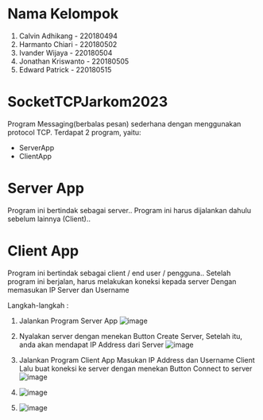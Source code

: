 # Nama Kelompok
1. Calvin Adhikang - 220180494
2. Harmanto Chiari - 220180502
3. Ivander Wijaya - 220180504
4. Jonathan Kriswanto - 220180505
5. Edward Patrick - 220180515

# SocketTCPJarkom2023
Program Messaging(berbalas pesan) sederhana dengan menggunakan protocol TCP.
Terdapat 2 program, yaitu: 
- ServerApp
- ClientApp

# Server App
Program ini bertindak sebagai server..
Program ini harus dijalankan dahulu sebelum lainnya (Client)..

# Client App
Program ini bertindak sebagai client / end user / pengguna..
Setelah program ini berjalan, harus melakukan koneksi kepada server
Dengan memasukan IP Server dan Username

Langkah-langkah :
1. Jalankan Program Server App
![image](https://github.com/EdwardPatrick34/SocketTCPJarkom2023/assets/116498463/ea8a21bd-68ef-4ce9-9eea-daa760e75968)

2. Nyalakan server dengan menekan Button Create Server,
Setelah itu, anda akan mendapat IP Address dari Server
![image](https://github.com/EdwardPatrick34/SocketTCPJarkom2023/assets/116498463/62387e2a-d75d-4b8a-b411-f42ae0cc0348)

3. Jalankan Program Client App
Masukan IP Address dan Username Client
Lalu buat koneksi ke server dengan menekan Button Connect to server
![image](https://github.com/EdwardPatrick34/SocketTCPJarkom2023/assets/116498463/53c506ff-524b-445e-84bc-540fcef3b489)

5. ![image](https://github.com/EdwardPatrick34/SocketTCPJarkom2023/assets/116498463/b075cce1-9eef-4e30-b9ff-51d136ea4e38)

6. ![image](https://github.com/EdwardPatrick34/SocketTCPJarkom2023/assets/116498463/922c976c-dbba-4035-8704-21b7a1d0bb05)

